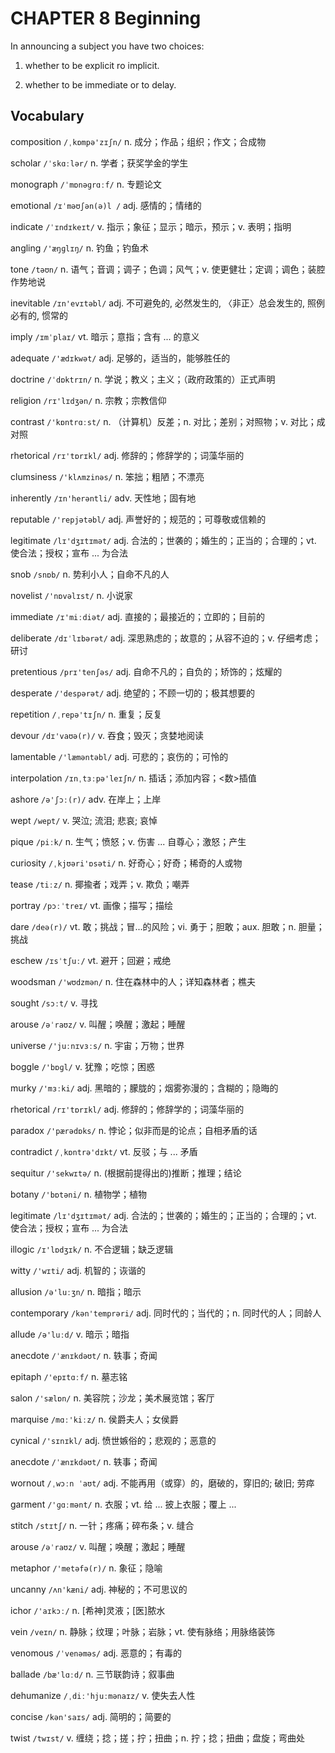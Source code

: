 # CHAPTER 8 Beginning

In announcing a subject you have two choices: 

1. whether to be explicit ro implicit.

2. whether to be immediate or to delay.



## Vocabulary

composition `/ˌkɒmpə'zɪʃn/` n. 成分；作品；组织；作文；合成物

scholar `/ˈskɑːlər/` n. 学者；获奖学金的学生

monograph `/ˈmɒnəɡrɑːf/` n. 专题论文

emotional `/ɪˈməʊʃən(ə)l /` adj. 感情的；情绪的

indicate `/ˈɪndɪkeɪt/` v. 指示；象征；显示；暗示，预示；v. 表明；指明

angling `/'æŋɡlɪŋ/` n. 钓鱼；钓鱼术

tone `/təʊn/` n. 语气；音调；调子；色调；风气；v. 使更健壮；定调；调色；装腔作势地说

inevitable `/ɪn'evɪtəbl/` adj. 不可避免的, 必然发生的, 〈非正〉总会发生的, 照例必有的, 惯常的

imply `/ɪmˈplaɪ/` vt. 暗示；意指；含有 ... 的意义

adequate `/'ædɪkwət/` adj. 足够的，适当的，能够胜任的

doctrine `/ˈdɒktrɪn/` n. 学说；教义；主义；（政府政策的）正式声明

religion `/rɪ'lɪdʒən/` n. 宗教；宗教信仰

contrast `/'kɒntrɑːst/` n. （计算机）反差；n. 对比；差别；对照物；v. 对比；成对照

rhetorical `/rɪ'tɒrɪkl/` adj. 修辞的；修辞学的；词藻华丽的 

clumsiness `/'klʌmzinəs/` n. 笨拙；粗陋；不漂亮

inherently `/ɪn'herəntli/` adv. 天性地；固有地

reputable `/'repjətəbl/` adj. 声誉好的；规范的；可尊敬或信赖的

legitimate `/lɪ'dʒɪtɪmət/` adj. 合法的；世袭的；婚生的；正当的；合理的；vt. 使合法；授权；宣布 ... 为合法

snob `/snɒb/` n. 势利小人；自命不凡的人

novelist `/'nɒvəlɪst/` n. 小说家

immediate `/ɪ'miːdiət/` adj. 直接的；最接近的；立即的；目前的

deliberate `/dɪˈlɪbərət/` adj. 深思熟虑的；故意的；从容不迫的；v. 仔细考虑；研讨

pretentious `/prɪ'tenʃəs/` adj. 自命不凡的；自负的；矫饰的；炫耀的

desperate `/'despərət/` adj. 绝望的；不顾一切的；极其想要的

repetition `/ˌrepə'tɪʃn/` n. 重复；反复

devour `/dɪ'vaʊə(r)/` v. 吞食；毁灭；贪婪地阅读

lamentable `/'læməntəbl/` adj. 可悲的；哀伤的；可怜的

interpolation `/ɪnˌtɜːpə'leɪʃn/` n. 插话；添加内容；<数>插值

ashore `/ə'ʃɔː(r)/` adv. 在岸上；上岸

wept `/wept/` v. 哭泣; 流泪; 悲哀; 哀悼

pique `/piːk/` n. 生气；愤怒；v. 伤害 ... 自尊心；激怒；产生

curiosity `/ˌkjʊəri'ɒsəti/` n. 好奇心；好奇；稀奇的人或物

tease `/tiːz/` n. 揶揄者；戏弄；v. 欺负；嘲弄

portray `/pɔːˈtreɪ/` vt. 画像；描写；描绘

dare `/deə(r)/` vt. 敢；挑战；冒...的风险；vi. 勇于；胆敢；aux. 胆敢；n. 胆量；挑战

eschew `/ɪsˈtʃuː/` vt. 避开；回避；戒绝

woodsman `/'wʊdzmən/` n. 住在森林中的人；详知森林者；樵夫

sought `/sɔːt/` v. 寻找

arouse `/əˈraʊz/` v. 叫醒；唤醒；激起；睡醒

universe `/'juːnɪvɜːs/` n. 宇宙；万物；世界

boggle `/'bɒɡl/` v. 犹豫；吃惊；困惑

murky `/'mɜːki/` adj. 黑暗的；朦胧的；烟雾弥漫的；含糊的；隐晦的

rhetorical `/rɪ'tɒrɪkl/` adj. 修辞的；修辞学的；词藻华丽的

paradox `/'pærədɒks/` n. 悖论；似非而是的论点；自相矛盾的话

contradict `/ˌkɒntrə'dɪkt/` vt. 反驳；与 ... 矛盾

sequitur `/'sekwɪtə/` n. (根据前提得出的)推断；推理；结论

botany `/'bɒtəni/` n. 植物学；植物

legitimate `/lɪ'dʒɪtɪmət/` adj. 合法的；世袭的；婚生的；正当的；合理的；vt. 使合法；授权；宣布 ... 为合法

illogic `/ɪ'lɒdʒɪk/` n. 不合逻辑；缺乏逻辑

witty `/'wɪti/` adj. 机智的；诙谐的

allusion `/ə'luːʒn/` n. 暗指；暗示

contemporary `/kən'temprəri/` adj. 同时代的；当代的；n. 同时代的人；同龄人

allude `/ə'luːd/` v. 暗示；暗指

anecdote `/ˈænɪkdəʊt/` n. 轶事；奇闻

epitaph `/'epɪtɑːf/` n. 墓志铭

salon `/'sælɒn/` n. 美容院；沙龙；美术展览馆；客厅

marquise `/mɑː'kiːz/` n. 侯爵夫人；女侯爵

cynical `/'sɪnɪkl/` adj. 愤世嫉俗的；悲观的；恶意的

anecdote `/ˈænɪkdəʊt/` n. 轶事；奇闻

wornout `/ˌwɔːn ˈaʊt/` adj. 不能再用（或穿）的，磨破的，穿旧的; 破旧; 劳瘁

garment `/'ɡɑːmənt/` n. 衣服；vt. 给 ... 披上衣服；覆上 ...

stitch `/stɪtʃ/` n. 一针；疼痛；碎布条；v. 缝合

arouse `/əˈraʊz/` v. 叫醒；唤醒；激起；睡醒

metaphor `/'metəfə(r)/` n. 象征；隐喻

uncanny `/ʌn'kæni/` adj. 神秘的；不可思议的

ichor `/'aɪkɔː/` n. [希神]灵液；[医]脓水

vein `/veɪn/` n. 静脉；纹理；叶脉；岩脉；vt. 使有脉络；用脉络装饰

venomous `/ˈvenəməs/` adj. 恶意的；有毒的

ballade `/bæ'lɑːd/` n. 三节联韵诗；叙事曲

dehumanize `/ˌdiː'hjuːmənaɪz/` v. 使失去人性

concise `/kən'saɪs/` adj. 简明的；简要的

twist `/twɪst/` v. 缠绕；捻；搓；拧；扭曲；n. 拧；捻；扭曲；盘旋；弯曲处

